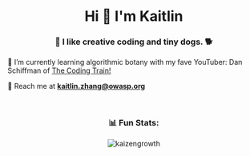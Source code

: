 <h1 align="center">Hi 👋 I'm Kaitlin</h1>
<h3 align="center">🎨 I like creative coding and tiny dogs. 🐕</h3>

🌱 I’m currently learning algorithmic botany with my fave YouTuber: Dan Schiffman of [The Coding Train!](https://www.youtube.com/watch?v=70MQ-FugwbI&list=PLRqwX-V7Uu6ZV4yEcW3uDwOgGXKUUsPOM)

💬 Reach me at **kaitlin.zhang@owasp.org**

<br/>

<h3 align="center">📊 Fun Stats:</h3>

<p align="center"><img align="center" src="https://github-readme-streak-stats.herokuapp.com/?user=kaizengrowth&" alt="kaizengrowth" /></p>
